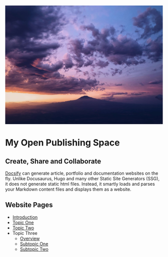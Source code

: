 ![Photo of Mountain](images/chase-moyer-730496-unsplash.jpg ':class=header-image')

# My **Open Publishing** Space

## Create, Share and Collaborate

[Docsify](https://docsify.js.org/#/) can generate article, portfolio and documentation websites on the fly. Unlike Docusaurus, Hugo and many other Static Site Generators (SSG), it does not generate static html files. Instead, it smartly loads and parses your Markdown content files and displays them as a website.

## Website Pages
- [Introduction](introduction.md)
- [Topic One](topic-one.md)
- [Topic Two](topic-two.md)
- Topic Three
    - [Overview](topic-three-overview.md)
    - [Subtopic One](topic-three-subtopic-one.md)
    - [Subtopic Two](topic-three-subtopic-two.md)